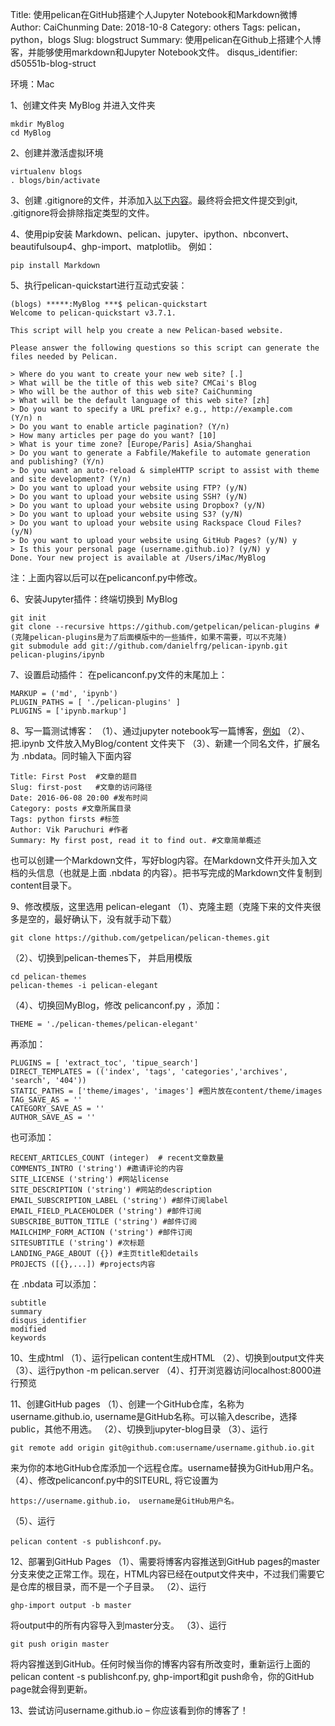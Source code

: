 Title: 使用pelican在GitHub搭建个人Jupyter Notebook和Markdown微博
Author: CaiChunming
Date: 2018-10-8
Category: others
Tags: pelican，python，blogs
Slug: blogstruct
Summary: 使用pelican在Github上搭建个人博客，并能够使用markdown和Jupyter Notebook文件。
disqus_identifier: d50551b-blog-struct

环境：Mac

1、创建文件夹 MyBlog 并进入文件夹

    mkdir MyBlog
    cd MyBlog

2、创建并激活虚拟环境

    virtualenv blogs
    . blogs/bin/activate

3、创建 .gitignore的文件，并添加入[以下内容](https://github.com/github/gitignore/blob/master/Python.gitignore)。最终将会把文件提交到git, .gitignore将会排除指定类型的文件。

4、使用pip安装 Markdown、pelican、jupyter、ipython、nbconvert、beautifulsoup4、ghp-import、matplotlib。
例如： 

    pip install Markdown

5、执行pelican-quickstart进行互动式安装：

    (blogs) *****:MyBlog ***$ pelican-quickstart 
    Welcome to pelican-quickstart v3.7.1.

    This script will help you create a new Pelican-based website.

    Please answer the following questions so this script can generate the files needed by Pelican.

    > Where do you want to create your new web site? [.] 
    > What will be the title of this web site? CMCai's Blog
    > Who will be the author of this web site? CaiChunming
    > What will be the default language of this web site? [zh] 
    > Do you want to specify a URL prefix? e.g., http://example.com   (Y/n) n
    > Do you want to enable article pagination? (Y/n) 
    > How many articles per page do you want? [10] 
    > What is your time zone? [Europe/Paris] Asia/Shanghai
    > Do you want to generate a Fabfile/Makefile to automate generation and publishing? (Y/n) 
    > Do you want an auto-reload & simpleHTTP script to assist with theme and site development? (Y/n) 
    > Do you want to upload your website using FTP? (y/N) 
    > Do you want to upload your website using SSH? (y/N) 
    > Do you want to upload your website using Dropbox? (y/N) 
    > Do you want to upload your website using S3? (y/N) 
    > Do you want to upload your website using Rackspace Cloud Files? (y/N) 
    > Do you want to upload your website using GitHub Pages? (y/N) y
    > Is this your personal page (username.github.io)? (y/N) y
    Done. Your new project is available at /Users/iMac/MyBlog

注：上面内容以后可以在pelicanconf.py中修改。

6、安装Jupyter插件：终端切换到 MyBlog

    git init
    git clone --recursive https://github.com/getpelican/pelican-plugins #(克隆pelican-plugins是为了后面模版中的一些插件，如果不需要，可以不克隆)
    git submodule add git://github.com/danielfrg/pelican-ipynb.git pelican-plugins/ipynb

7、设置启动插件：
在pelicanconf.py文件的末尾加上：

    MARKUP = ('md', 'ipynb')
    PLUGIN_PATHS = [ './pelican-plugins' ]  
    PLUGINS = ['ipynb.markup']

8、写一篇测试博客：
（1）、通过jupyter notebook写一篇博客，[例如](https://github.com/dataquestio/jupyter-blog/blob/master/content/first-post.ipynb)
（2）、把.ipynb 文件放入MyBlog/content 文件夹下
（3）、新建一个同名文件，扩展名为 .nbdata。同时输入下面内容

    Title: First Post  #文章的题目
    Slug: first-post   #文章的访问路径
    Date: 2016-06-08 20:00 #发布时间
    Category: posts #文章所属目录
    Tags: python firsts #标签
    Author: Vik Paruchuri #作者
    Summary: My first post, read it to find out. #文章简单概述

也可以创建一个Markdown文件，写好blog内容。在Markdown文件开头加入文档的头信息（也就是上面 .nbdata 的内容）。把书写完成的Markdown文件复制到content目录下。

9、修改模版，这里选用 pelican-elegant
（1）、克隆主题（克隆下来的文件夹很多是空的，最好确认下，没有就手动下载）

    git clone https://github.com/getpelican/pelican-themes.git 
（2）、切换到pelican-themes下， 并启用模版

    cd pelican-themes
    pelican-themes -i pelican-elegant
（4）、切换回MyBlog，修改 pelicanconf.py ，添加：

    THEME = './pelican-themes/pelican-elegant' 
再添加：

    PLUGINS = [ 'extract_toc', 'tipue_search']
    DIRECT_TEMPLATES = (('index', 'tags', 'categories','archives', 'search', '404'))
    STATIC_PATHS = ['theme/images', 'images'] #图片放在content/theme/images
    TAG_SAVE_AS = ''
    CATEGORY_SAVE_AS = ''
    AUTHOR_SAVE_AS = ''

也可添加：

    RECENT_ARTICLES_COUNT (integer)  # recent文章数量
    COMMENTS_INTRO ('string') #邀请评论的内容
    SITE_LICENSE ('string') #网站license
    SITE_DESCRIPTION ('string') #网站的description
    EMAIL_SUBSCRIPTION_LABEL ('string') #邮件订阅label
    EMAIL_FIELD_PLACEHOLDER ('string') #邮件订阅
    SUBSCRIBE_BUTTON_TITLE ('string') #邮件订阅
    MAILCHIMP_FORM_ACTION ('string') #邮件订阅
    SITESUBTITLE ('string') #次标题
    LANDING_PAGE_ABOUT ({}) #主页title和details
    PROJECTS ([{},...]) #projects内容

在 .nbdata 可以添加：

    subtitle
    summary
    disqus_identifier
    modified
    keywords

10、生成html
（1）、运行pelican content生成HTML
（2）、切换到output文件夹
（3）、运行python -m pelican.server
（4）、打开浏览器访问localhost:8000进行预览

11、创建GitHub pages
（1）、创建一个GitHub仓库，名称为username.github.io, username是GitHub名称。可以输入describe，选择public，其他不用选。
（2）、切换到jupyter-blog目录
（3）、运行

    git remote add origin git@github.com:username/username.github.io.git

来为你的本地GitHub仓库添加一个远程仓库。username替换为GitHub用户名。
（4）、修改pelicanconf.py中的SITEURL, 将它设置为

    https://username.github.io， username是GitHub用户名。
（5）、运行

    pelican content -s publishconf.py。


12、部署到GitHub Pages
（1）、需要将博客内容推送到GitHub pages的master分支来使之正常工作。现在，HTML内容已经在output文件夹中，不过我们需要它是仓库的根目录，而不是一个子目录。
（2）、运行

    ghp-import output -b master
将output中的所有内容导入到master分支。
（3）、运行
    
    git push origin master
将内容推送到GitHub。任何时候当你的博客内容有所改变时，重新运行上面的 pelican content -s publishconf.py, ghp-import和git push命令，你的GitHub page就会得到更新。

13、尝试访问username.github.io – 你应该看到你的博客了！

